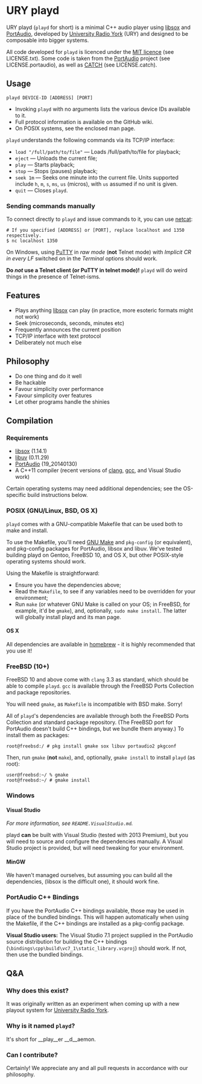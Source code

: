 # URY playd

URY playd (`playd` for short) is a minimal C++ audio player using [libsox][]
and [PortAudio][], developed by [University Radio York][] (URY) and
designed to be composable into bigger systems.

All code developed for `playd` is licenced under the [MIT licence][]
(see LICENSE.txt).  Some code is taken from the [PortAudio][] project
(see LICENSE.portaudio), as well as [CATCH][] (see LICENSE.catch).

## Usage

`playd DEVICE-ID [ADDRESS] [PORT]`

* Invoking `playd` with no arguments lists the various device IDs
  available to it.
* Full protocol information is available on the GitHub wiki.
* On POSIX systems, see the enclosed man page.

`playd` understands the following commands via its TCP/IP interface:

* `load "/full/path/to/file"` — Loads /full/path/to/file for playback;
* `eject` — Unloads the current file;
* `play` — Starts playback;
* `stop` — Stops (pauses) playback;
* `seek 1m` — Seeks one minute into the current file.  Units supported include
  `h`, `m`, `s`, `ms`, `us` (micros), with `us` assumed if no unit is given.
* `quit` — Closes `playd`.

### Sending commands manually

To connect directly to `playd` and issue commands to it, you can use
[netcat][]:

    # If you specified [ADDRESS] or [PORT], replace localhost and 1350 respectively.
    $ nc localhost 1350


On Windows, using [PuTTY][] in _raw mode_ (__not__ Telnet mode)
with _Implicit CR in every LF_ switched on in the _Terminal_ options should
work.

__Do _not_ use a Telnet client (or PuTTY in telnet mode)!__  `playd` will
do weird things in the presence of Telnet-isms.

## Features

* Plays anything [libsox][] can play (in practice, more esoteric formats might
  not work)
* Seek (microseconds, seconds, minutes etc)
* Frequently announces the current position
* TCP/IP interface with text protocol
* Deliberately not much else

## Philosophy

* Do one thing and do it well
* Be hackable
* Favour simplicity over performance
* Favour simplicity over features
* Let other programs handle the shinies

## Compilation

### Requirements

* [libsox][] (1.14.1)
* [libuv][] (0.11.29)
* [PortAudio][] (19_20140130)
* A C++11 compiler (recent versions of [clang][], [gcc][], and Visual Studio
  work)

Certain operating systems may need additional dependencies; see the OS-specific
build instructions below.

### POSIX (GNU/Linux, BSD, OS X)

`playd` comes with a GNU-compatible Makefile that can be used both to
make and install.

To use the Makefile, you'll need [GNU Make][] and `pkg-config` (or equivalent),
and pkg-config packages for PortAudio, libsox and libuv.  We've tested building
playd on Gentoo, FreeBSD 10, and OS X, but other POSIX-style operating systems
should work.

Using the Makefile is straightforward:

* Ensure you have the dependencies above;
* Read the `Makefile`, to see if any variables need to be overridden for your
  environment;
* Run `make` (or whatever GNU Make is called on your OS; in FreeBSD, for
  example, it'd be `gmake`), and, optionally, `sudo make install`.
  The latter will globally install playd and its man page.

#### OS X

All dependencies are available in [homebrew][] - it is highly recommended that
you use it!

### FreeBSD (10+)

FreeBSD 10 and above come with `clang` 3.3 as standard, which should be able to
compile `playd`.  `gcc` is available through the FreeBSD Ports Collection
and package repositories.

You will need `gmake`, as `Makefile` is incompatible with BSD make.  Sorry!

All of `playd`'s dependencies are available through both the FreeBSD Ports
Collection and standard package repository.  (The FreeBSD port for PortAudio
doesn't build C++ bindings, but we bundle them anyway.)  To install them as
packages:

    root@freebsd:/ # pkg install gmake sox libuv portaudio2 pkgconf

Then, run `gmake` (__not__ `make`), and, optionally, `gmake install` to install
`playd` (as root):

    user@freebsd:~/ % gmake
    root@freebsd:~/ # gmake install

### Windows

#### Visual Studio

_For more information, see `README.VisualStudio.md`._

playd **can** be built with Visual Studio (tested with 2013 Premium), but
you will need to source and configure the dependencies manually.  A Visual
Studio project is provided, but will need tweaking for your environment.

#### MinGW

We haven't managed ourselves, but assuming you can build all the dependencies,
(libsox is the difficult one), it should work fine.

### PortAudio C++ Bindings

If you have the PortAudio C++ bindings available, those may be used in place of
the bundled bindings.  This will happen automatically when using the Makefile,
if the C++ bindings are installed as a pkg-config package.

__Visual Studio users:__ The Visual Studio 7.1 project supplied in the
PortAudio source distribution for building the C++ bindings
(`\bindings\cpp\build\vc7_1\static_library.vcproj`) should work.  If not, then
use the bundled bindings.

## Q&A

### Why does this exist?

It was originally written as an experiment when coming up with a new playout
system for [University Radio York][].

### Why is it named `playd`?

It's short for __play__er __d__aemon.

### Can I contribute?

Certainly!  We appreciate any and all pull requests in accordance with our
philosophy.

[CATCH]:                 http://catch-lib.net
[clang]:                 http://clang.llvm.org
[gcc]:                   https://gcc.gnu.org
[GNU Make]:              https://www.gnu.org/software/make/
[Homebrew]:              http://brew.sh
[libsox]:                http://sox.sourceforge.net
[libuv]:                 https://github.com/joyent/libuv
[MIT licence]:           http://opensource.org/licenses/MIT
[netcat]:                http://nc110.sourceforge.net
[PortAudio]:             http://www.portaudio.com
[PuTTY]:                 http://www.chiark.greenend.org.uk/~sgtatham/putty/
[University Radio York]: http://ury.org.uk
